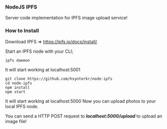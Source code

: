 ### NodeJS IPFS
Server code implementation for IPFS image upload service!

### How to Install

Download IPFS => https://ipfs.io/docs/install/

Start an IPFS node with your CLI;
```
ipfs daemon 
```
It will start working at localhost:5001
```
git clone https://github.com/hsynterkr/node-ipfs
cd node-ipfs
npm install
npm start
```
It will start working at localhost:5000
Now you can upload photos to your local IPFS node.

You can send a HTTP POST request to <em><b>localhost:5000/upload</b></em>  to upload an image file!
